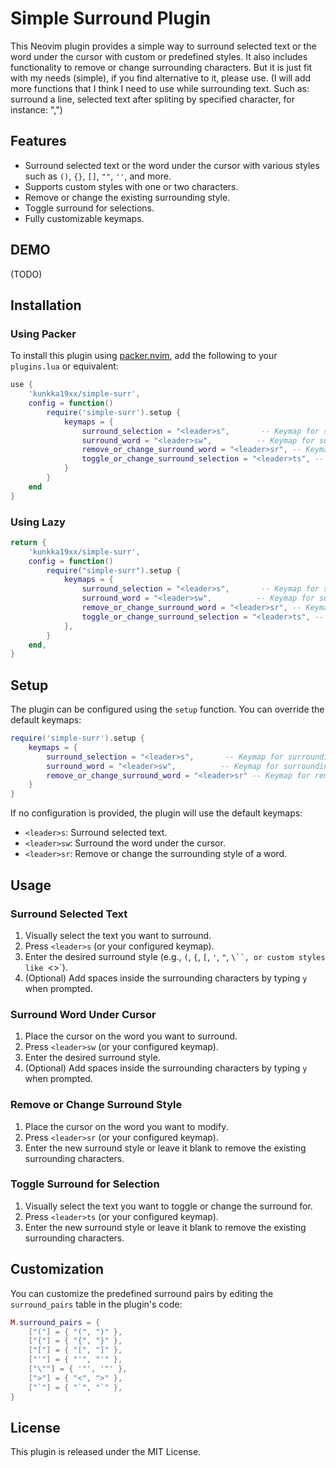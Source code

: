 # Simple Surround Plugin

This Neovim plugin provides a simple way to surround selected text or the word under the cursor with custom or predefined styles. It also includes functionality to remove or change surrounding characters.
But it is just fit with my needs (simple), if you find alternative to it, please use.
(I will add more functions that I think I need to use while surrounding text. Such as: surround a line, selected text after spliting by specified character, for instance: ",")

## Features

- Surround selected text or the word under the cursor with various styles such as `()`, `{}`, `[]`, `""`, `''`, and more.
- Supports custom styles with one or two characters.
- Remove or change the existing surrounding style.
- Toggle surround for selections.
- Fully customizable keymaps.

## DEMO
(TODO)

## Installation

### Using Packer

To install this plugin using [packer.nvim](https://github.com/wbthomason/packer.nvim), add the following to your `plugins.lua` or equivalent:

```lua
use {
    'kunkka19xx/simple-surr',
    config = function()
        require('simple-surr').setup {
            keymaps = {
                surround_selection = "<leader>s",       -- Keymap for surrounding selection
                surround_word = "<leader>sw",          -- Keymap for surrounding word
                remove_or_change_surround_word = "<leader>sr", -- Keymap for removing/changing surrounding word
                toggle_or_change_surround_selection = "<leader>ts", -- Keymap for removing/changing surrounding selected text
            }
        }
    end
}
```

### Using Lazy

```lua
return {
    'kunkka19xx/simple-surr',
    config = function()
        require("simple-surr").setup {
            keymaps = {
                surround_selection = "<leader>s",       -- Keymap for surrounding selection
                surround_word = "<leader>sw",          -- Keymap for surrounding word
                remove_or_change_surround_word = "<leader>sr", -- Keymap for removing/changing surrounding word
                toggle_or_change_surround_selection = "<leader>ts", -- Keymap for removing/changing surrounding selected text
            },
        }
    end,
}
```

## Setup

The plugin can be configured using the `setup` function. You can override the default keymaps:

```lua
require('simple-surr').setup {
    keymaps = {
        surround_selection = "<leader>s",       -- Keymap for surrounding selection
        surround_word = "<leader>sw",          -- Keymap for surrounding word
        remove_or_change_surround_word = "<leader>sr" -- Keymap for removing/changing surrounding word
    }
}
```

If no configuration is provided, the plugin will use the default keymaps:

- `<leader>s`: Surround selected text.
- `<leader>sw`: Surround the word under the cursor.
- `<leader>sr`: Remove or change the surrounding style of a word.

## Usage

### Surround Selected Text

1. Visually select the text you want to surround.
2. Press `<leader>s` (or your configured keymap).
3. Enter the desired surround style (e.g., `(`, `{`, `[`, `'`, `"`, `\``, or custom styles like `<>`).
4. (Optional) Add spaces inside the surrounding characters by typing `y` when prompted.

### Surround Word Under Cursor

1. Place the cursor on the word you want to surround.
2. Press `<leader>sw` (or your configured keymap).
3. Enter the desired surround style.
4. (Optional) Add spaces inside the surrounding characters by typing `y` when prompted.

### Remove or Change Surround Style

1. Place the cursor on the word you want to modify.
2. Press `<leader>sr` (or your configured keymap).
3. Enter the new surround style or leave it blank to remove the existing surrounding characters.

### Toggle Surround for Selection

1. Visually select the text you want to toggle or change the surround for.
2. Press `<leader>ts` (or your configured keymap).
3. Enter the new surround style or leave it blank to remove the existing surrounding characters.

## Customization

You can customize the predefined surround pairs by editing the `surround_pairs` table in the plugin's code:

```lua
M.surround_pairs = {
    ["("] = { "(", ")" },
    ["{"] = { "{", "}" },
    ["["] = { "[", "]" },
    ["'"] = { "'", "'" },
    ["\""] = { '"', '"' },
    [">"] = { "<", ">" },
    ["`"] = { "`", "`" },
}
```

## License

This plugin is released under the MIT License.
